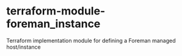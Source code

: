 # terraform-module-foreman_instance
Terraform implementation module for defining a Foreman managed host/instance
